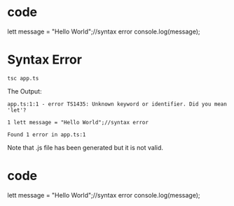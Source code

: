 # code 
lett message = "Hello World";//syntax error
console.log(message);
# Syntax Error
	tsc app.ts
The Output:

	app.ts:1:1 - error TS1435: Unknown keyword or identifier. Did you mean 'let'?

	1 lett message = "Hello World";//syntax error

  	Found 1 error in app.ts:1



Note that .js file has been generated but it is not valid.


# code 
lett message = "Hello World";//syntax error
console.log(message);
        
        